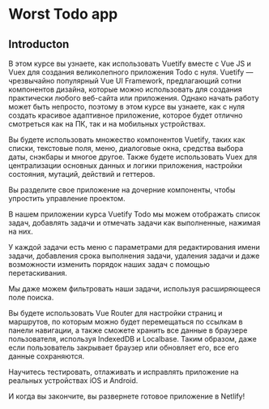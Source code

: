 # Worst Todo app

## Introducton
В этом курсе вы узнаете, как использовать Vuetify вместе с Vue JS и Vuex для создания великолепного приложения Todo с нуля. Vuetify — чрезвычайно популярный Vue UI Framework, предлагающий сотни компонентов дизайна, которые можно использовать для создания практически любого веб-сайта или приложения. Однако начать работу может быть непросто, поэтому в этом курсе вы узнаете, как с нуля создать красивое адаптивное приложение, которое будет отлично смотреться как на ПК, так и на мобильных устройствах.  
  
Вы будете использовать множество компонентов Vuetify, таких как списки, текстовые поля, меню, диалоговые окна, средства выбора даты, снэкбары и многое другое. Также будете использовать Vuex для централизации основных данных и логики приложения, настройки состояния, мутаций, действий и геттеров.  
  
Вы разделите свое приложение на дочерние компоненты, чтобы упростить управление проектом.
  
В нашем приложении курса Vuetify Todo мы можем отображать список задач, добавлять задачи и отмечать задачи как выполненные, нажимая на них.  
  
У каждой задачи есть меню с параметрами для редактирования имени задачи, добавления срока выполнения задачи, удаления задачи и даже возможности изменить порядок наших задач с помощью перетаскивания.  
  
Мы даже можем фильтровать наши задачи, используя расширяющееся поле поиска.  
  
Вы будете использовать Vue Router для настройки страниц и маршрутов, по которым можно будет перемещаться по ссылкам в панели навигации, а также сможете хранить все данные в браузере пользователя, используя IndexedDB и Localbase. Таким образом, даже если пользователь закрывает браузер или обновляет его, все его данные сохраняются.  
  
Научитесь тестировать, отлаживать и исправлять приложение на реальных устройствах iOS и Android.  
  
И когда вы закончите, вы развернете готовое приложение в Netlify!  
  
    